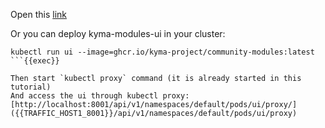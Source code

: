 Open this [link]({{TRAFFIC_HOST1_8001}}/static/)

Or you can deploy kyma-modules-ui in your cluster:
```
kubectl run ui --image=ghcr.io/kyma-project/community-modules:latest
```{{exec}}

Then start `kubectl proxy` command (it is already started in this tutorial)
And access the ui through kubectl proxy:
[http://localhost:8001/api/v1/namespaces/default/pods/ui/proxy/]({{TRAFFIC_HOST1_8001}}/api/v1/namespaces/default/pods/ui/proxy)


